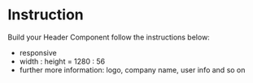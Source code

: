 # Instruction

Build your Header Component follow the instructions below:

- responsive
- width : height = 1280 : 56
- further more information: logo, company name, user info and so on